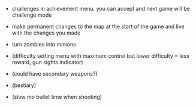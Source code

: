 - challenges in achievement menu. you can accept and next game will be challenge mode

- make permanent changes to the map at the start of the game and live with the changes you made
- turn zombies into minions

- (difficulty setting menu with maximum control but lower difficulty = less reward, gun sights indicator)
- (could have secondary weapons?)
- (bestiary)
- (slow mo bullet time when shooting)
